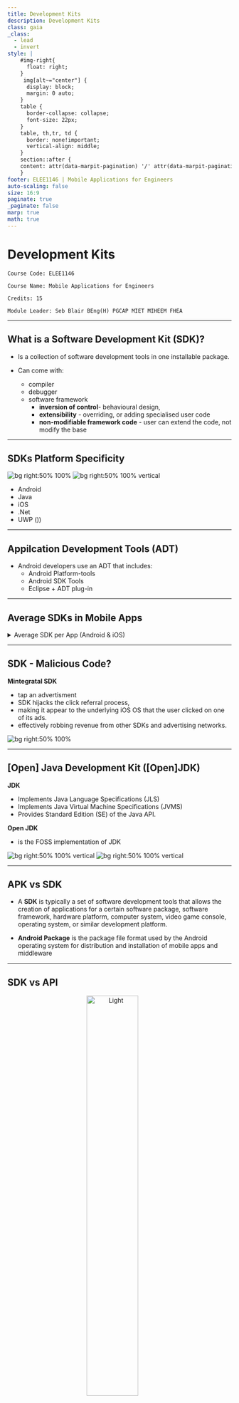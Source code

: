 ```yaml
---
title: Development Kits
description: Development Kits
class: gaia
_class:
  - lead
  - invert
style: |
    #img-right{
      float: right;
    }
     img[alt~="center"] {
      display: block;
      margin: 0 auto;
    }
    table {
      border-collapse: collapse;
      font-size: 22px;
    }
    table, th,tr, td {
      border: none!important;
      vertical-align: middle;
    }
    section::after {
    content: attr(data-marpit-pagination) '/' attr(data-marpit-pagination-total);
    }
footer: ELEE1146 | Mobile Applications for Engineers
auto-scaling: false
size: 16:9
paginate: true
_paginate: false
marp: true
math: true
---
```


<!-- _footer: ""-->
  
# Development Kits

    Course Code: ELEE1146 

    Course Name: Mobile Applications for Engineers

    Credits: 15

    Module Leader: Seb Blair BEng(H) PGCAP MIET MIHEEM FHEA

---

## What is a Software Development Kit (SDK)?

- Is a collection of software development tools in one installable package.

- Can come with:
  - compiler
  - debugger
  - software framework
    - **inversion of control**- behavioural design,
    - **extensibility** - overriding, or adding specialised user code
    - **non-modifiable framework code** - user can extend the code, not modify the base
  
---


## SDKs Platform Specificity 

![bg right:50% 100%](https://sp-ao.shortpixel.ai/client/to_auto,q_glossy,ret_img,w_768/https://adimorahblog.com/wp-content/uploads/2022/08/imgonline-com-ua-Resize-B84sKXCLYd-768x448.jpg) 
![bg right:50% 100% vertical](https://www.tutorialsteacher.com/Content/images/core/install-vs2019.PNG)


- Android
- Java
- iOS
- .Net
- UWP ())

<!--
 Universal Windows Plaform
-->

---


## Appilcation Development Tools (ADT)

- Android developers use an ADT that includes:
  - Android Platform-tools
  - Android SDK Tools
  - Eclipse + ADT plug-in

---


## Average SDKs in Mobile Apps

<details>
<summary>Average SDK per App (Android & iOS)</summary>

![](https://assets-global.website-files.com/5ee715da7b6fbc3bf68c6bfe/61e005f615a0214b8a8470d9_how-social-sdks-revolutionize-app-development-for-software-teams-1.jpg)

</details>

---

## SDK - Malicious Code?
**Mintegratal SDK**

- tap an advertisment  
- SDK hijacks the click referral process, 
- making it appear to the underlying iOS OS that the user clicked on one of its ads.
- effectively robbing revenue from other SDKs and advertising networks.

![bg right:50% 100%](https://www.zdnet.com/a/img/resize/441b5d42569a00aad5979f3e5a60477a6c22799a/2020/08/24/b6e74a91-0d9d-465c-95b0-180c0ed07589/mintegral-sdk.png?auto=webp&width=1280)


<!--

can violate users' data privacy, damage app performance, 
or even cause apps to be banned from Google Play or the App Store

-->

--- 

## [Open] Java Development Kit ([Open]JDK)

**JDK**
- Implements Java Language Specifications (JLS)
- Implements Java Virtual Machine Specifications (JVMS)
- Provides Standard Edition (SE) of the Java API.

**Open JDK**

- is the FOSS implementation of JDK

![bg right:50% 100% vertical](https://windows-cdn.softpedia.com/screenshots/Sun-Java-JDK_1.jpg)
![bg right:50% 100% vertical](https://upload.wikimedia.org/wikipedia/commons/thumb/1/18/OpenJDK_logo.svg/300px-OpenJDK_logo.svg.png)


---
## APK vs SDK

- A **SDK** is typically a set of software development tools that allows the creation of applications for a certain software package, software framework, hardware platform, computer system, video game console, operating system, or similar development platform.

- **Android Package** is the package file format used by the Android operating system for distribution and installation of mobile apps and middleware

---

## SDK vs API

<p align="center">
  <img alt="Light" src="https://miro.medium.com/v2/resize:fit:720/0*7p6SKeXy_eDjh4uT" width="48%">
&nbsp; &nbsp; &nbsp; &nbsp;
  <img alt="Dark" src="https://miro.medium.com/v2/resize:fit:720/format:webp/1*bjQLLYpzN7VK8_6SxOHD0Q.jpeg" width="45%">
</p>

---

## Native Development Kit (NDK)

 - Android has an NDK
 - Uses GCC compiler, as code base is in C/C++
 - To execute code directly through the core OS
 - Normally done via Virtual machine or interpreter

![bg right:50% 80%](https://discoversdkcdn.azureedge.net/runtimecontent/companyfiles/5997/3236/thumbnail.png?v131180657035340794)

---

## Driver Development Kits (DDK)

- Used for developing drivers

![bg right:50% 80%](https://opengraph.githubassets.com/fba5d0165777caccf1aeeb08e96361dfcace8b170bc85b6b336dfb9a536fceee/microsoft/Windows-driver-samples)
![bg right:50% 70% vertical](https://sysprogs.com/legacy/articles/visualddk/firstdriver/unload.png)

---

## Developing,Maintaining and Releasing SDKs 

![bg right:30% 100%](https://miro.medium.com/v2/resize:fit:720/0*lh-qVjpSpQtrsGqz)

<div style="font-size:28px">

1. **Initial Creation and ramp-up time**
   -  you will have to build a CI/CD pipeline end-to-end
   -  will take some time to build and get right.

2. **Ongoing maintenance and development**
    - Fixing bugs, improvements, new features

3. **Release management**
   - You have track each change... 5 different languages, 10 updates... 50 versions of SDK

</div>

<!--
1.
   -  generating or writing the code, 
   -  triggering tests, updating 
   -  the documentation for each language and releasing the SDK.

1.  
  
   - mid-sized startups (~100 employees) may have a team of 3–5 on SDKs
   - Fortune 500 companies, you might find a group of 10–20 engineers
-->
